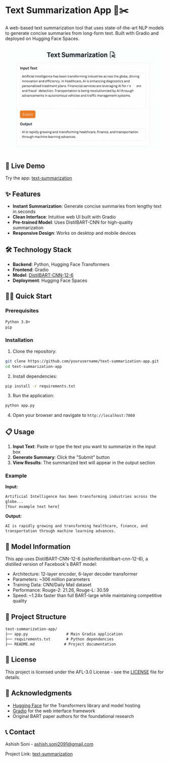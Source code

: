 # Text Summarization App 📄✂️

A web-based text summarization tool that uses state-of-the-art NLP models to generate concise summaries from long-form text. Built with Gradio and deployed on Hugging Face Spaces.

![Demo Screenshot](text-summarization-logo.png)

## 🚀 Live Demo

Try the app: [text-summarization](https://huggingface.co/spaces/ashish-soni08/Text-Summarizer)

## ✨ Features

- **Instant Summarization**: Generate concise summaries from lengthy text in seconds
- **Clean Interface**: Intuitive web UI built with Gradio
- **Pre-trained Model**: Uses DistilBART-CNN for high-quality summarization
- **Responsive Design**: Works on desktop and mobile devices

## 🛠️ Technology Stack

- **Backend**: Python, Hugging Face Transformers
- **Frontend**: Gradio
- **Model**: [DistilBART-CNN-12-6](https://huggingface.co/sshleifer/distilbart-cnn-12-6)
- **Deployment**: Hugging Face Spaces

## 🏃‍♂️ Quick Start

### Prerequisites

```bash
Python 3.8+
pip
```

### Installation

1. Clone the repository:
```bash
git clone https://github.com/yourusername/text-summarization-app.git
cd text-summarization-app
```

2. Install dependencies:
```bash
pip install -r requirements.txt
```

3. Run the application:
```bash
python app.py
```

4. Open your browser and navigate to `http://localhost:7860`

## 📋 Usage

1. **Input Text**: Paste or type the text you want to summarize in the input box
2. **Generate Summary**: Click the "Submit" button
3. **View Results**: The summarized text will appear in the output section

### Example

**Input:**
```
Artificial Intelligence has been transforming industries across the globe...
[Your example text here]
```

**Output:**
```
AI is rapidly growing and transforming healthcare, finance, and transportation through machine learning advances.
```

## 🧠 Model Information

This app uses DistilBART-CNN-12-6 (sshleifer/distilbart-cnn-12-6), a distilled version of Facebook's BART model:

- Architecture: 12-layer encoder, 6-layer decoder transformer
- Parameters: ~306 million parameters
- Training Data: CNN/Daily Mail dataset
- Performance: Rouge-2: 21.26, Rouge-L: 30.59
- Speed: ~1.24x faster than full BART-large while maintaining competitive quality

## 📁 Project Structure

```
text-summarization-app/
├── app.py                 # Main Gradio application
├── requirements.txt       # Python dependencies
├── README.md             # Project documentation
```

## 📄 License

This project is licensed under the AFL-3.0 License - see the [LICENSE](LICENSE) file for details.

## 🙏 Acknowledgments

- [Hugging Face](https://huggingface.co/) for the Transformers library and model hosting
- [Gradio](https://gradio.app/) for the web interface framework
- Original BART paper authors for the foundational research

## 📞 Contact

Ashish Soni - ashish.soni2091@gmail.com

Project Link: [text-summarization](https://github.com/Ashish-Soni08/text-summarization-app)
